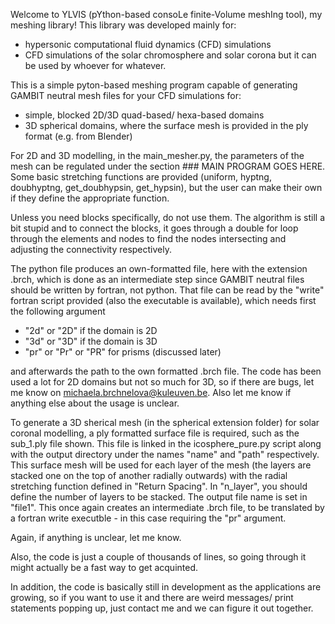 Welcome to YLVIS (pYthon-based consoLe finite-Volume meshIng tool), my meshing library! This library was developed mainly for:
- hypersonic computational fluid dynamics (CFD) simulations
- CFD simulations of the solar chromosphere and solar corona
but it can be used by whoever for whatever. 


This is a simple pyton-based meshing program capable of generating GAMBIT neutral mesh files for your CFD simulations for:
- simple, blocked 2D/3D quad-based/ hexa-based domains
- 3D spherical domains, where the surface mesh is provided in the ply format (e.g. from Blender)


For 2D and 3D modelling, in the main_mesher.py, the parameters of the mesh can be regulated under the section ### MAIN PROGRAM GOES HERE. Some basic stretching 
functions are provided (uniform, hyptng, doubhyptng, get_doubhypsin, get_hypsin), but the user can make their own if they define the appropriate function. 

Unless you need blocks specifically, do not use them. The algorithm is still a bit stupid and to connect the blocks, it goes through a double for loop through the
elements and nodes to find the nodes intersecting and adjusting the connectivity respectively.

The python file produces an own-formatted file, here with the extension .brch, which is done as an intermediate step since GAMBIT neutral files should be written 
by fortran, not python. That file can be read by the "write" fortran script provided (also the executable is available), which needs first the following argument
- "2d" or "2D" if the domain is 2D
- "3d" or "3D" if the domain is 3D
- "pr" or "Pr" or "PR" for prisms (discussed later)

and afterwards the path to the own formatted .brch file. The code has been used a lot for 2D domains but not so much for 3D, so if there are bugs, let me know on
michaela.brchnelova@kuleuven.be. Also let me know if anything else about the usage is unclear. 


To generate a 3D sherical mesh (in the spherical extension folder) for solar coronal modelling, a ply formatted surface file is required, such as the sub_1.ply file
shown. This file is linked in the icosphere_pure.py script along with the output directory under the names "name" and "path" respectively. This surface mesh will
be used for each layer of the mesh (the layers are stacked one on the top of another radially outwards) with the radial stretching function defined in "Return
Spacing". In "n_layer", you should define the number of layers to be stacked. The output file name is set in "file1". This once again creates an intermediate .brch
file, to be translated by a fortran write executble - in this case requiring the "pr" argument.

Again, if anything is unclear, let me know.

Also, the code is just a couple of thousands of lines, so going through it might actually be a fast way to get acquinted.

In addition, the code is basically still in development as the applications are growing, so if you want to use it and there are weird messages/ print statements 
popping up, just contact me and we can figure it out together. 
